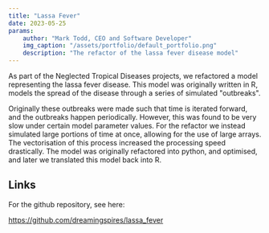 ```yaml
---
title: "Lassa Fever"
date: 2023-05-25
params:
    author: "Mark Todd, CEO and Software Developer"
    img_caption: "/assets/portfolio/default_portfolio.png"
    description: "The refactor of the lassa fever disease model"
---
```


As part of the Neglected Tropical Diseases projects, we refactored a model representing the lassa fever disease. This model was originally written in R, models the spread of the disease through a series of simulated "outbreaks". 

Originally these outbreaks were made such that time is iterated forward, and the outbreaks happen periodically. However, this was found to be very slow under certain model parameter values. For the refactor we instead simulated large portions of time at once, allowing for the use of large arrays. The vectorisation of this process increased the processing speed drastically. The model was originally refactored into python, and optimised, and later we translated this model back into R.

## Links

For the github repository, see here:

https://github.com/dreamingspires/lassa_fever

